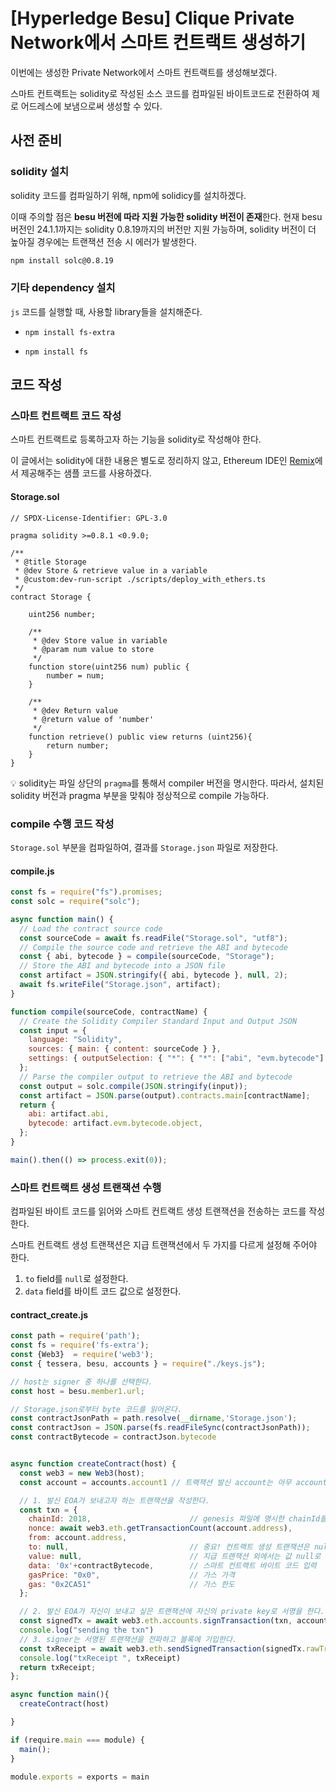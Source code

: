 

# [Hyperledge Besu] Clique Private Network에서 스마트 컨트랙트 생성하기



이번에는 생성한 Private Network에서 스마트 컨트랙트를 생성해보겠다. 

스마트 컨트랙트는 solidity로 작성된 소스 코드를 컴파일된 바이트코드로 전환하여 제로 어드레스에 보냄으로써 생성할 수 있다.





## 사전 준비



### solidity 설치

solidity 코드를 컴파일하기 위해, npm에 solidicy를 설치하겠다.

이때 주의할 점은 **besu 버전에 따라 지원 가능한 solidity 버전이 존재**한다. 현재 besu 버전인 24.1.1까지는 solidity 0.8.19까지의 버전만 지원 가능하며, solidity 버전이 더 높아질 경우에는 트랜잭션 전송 시 에러가 발생한다.

```bash
npm install solc@0.8.19
```



### 기타 dependency 설치

`js` 코드를 실행할 때, 사용할 library들을 설치해준다.

- `npm install fs-extra`	

- `npm install fs`



## 코드 작성



### 스마트 컨트랙트 코드 작성

스마트 컨트랙트로 등록하고자 하는 기능을 solidity로 작성해야 한다.

이 글에서는 solidity에 대한 내용은 별도로 정리하지 않고, Ethereum IDE인 [Remix](https://remix.ethereum.org/)에서 제공해주는 샘플 코드를 사용하겠다.

#### Storage.sol

```solidity
// SPDX-License-Identifier: GPL-3.0

pragma solidity >=0.8.1 <0.9.0;

/**
 * @title Storage
 * @dev Store & retrieve value in a variable
 * @custom:dev-run-script ./scripts/deploy_with_ethers.ts
 */
contract Storage {

    uint256 number;

    /**
     * @dev Store value in variable
     * @param num value to store
     */
    function store(uint256 num) public {
        number = num;
    }

    /**
     * @dev Return value 
     * @return value of 'number'
     */
    function retrieve() public view returns (uint256){
        return number;
    }
}
```

:bulb: solidity는 파일 상단의 `pragma`를 통해서 compiler 버전을 명시한다. 따라서, 설치된 solidity 버전과 pragma 부분을 맞춰야 정상적으로 compile 가능하다.



### compile 수행 코드 작성

`Storage.sol` 부분을 컴파일하여, 결과를 `Storage.json` 파일로 저장한다.

#### compile.js

```javascript
const fs = require("fs").promises;
const solc = require("solc");

async function main() {
  // Load the contract source code
  const sourceCode = await fs.readFile("Storage.sol", "utf8");
  // Compile the source code and retrieve the ABI and bytecode
  const { abi, bytecode } = compile(sourceCode, "Storage");
  // Store the ABI and bytecode into a JSON file
  const artifact = JSON.stringify({ abi, bytecode }, null, 2);
  await fs.writeFile("Storage.json", artifact);
}

function compile(sourceCode, contractName) {
  // Create the Solidity Compiler Standard Input and Output JSON
  const input = {
    language: "Solidity",
    sources: { main: { content: sourceCode } },
    settings: { outputSelection: { "*": { "*": ["abi", "evm.bytecode"] } } },
  };
  // Parse the compiler output to retrieve the ABI and bytecode
  const output = solc.compile(JSON.stringify(input));
  const artifact = JSON.parse(output).contracts.main[contractName];
  return {
    abi: artifact.abi,
    bytecode: artifact.evm.bytecode.object,
  };
}

main().then(() => process.exit(0));
```



### 스마트 컨트랙트 생성 트랜잭션 수행

컴파일된 바이트 코드를 읽어와 스마트 컨트랙트 생성 트랜잭션을 전송하는 코드를 작성한다. 

스마트 컨트랙트 생성 트랜잭션은  지급 트랜잭션에서 두 가지를 다르게 설정해 주어야 한다.

1. `to` field를 `null`로 설정한다.
2.  `data` field를 바이트 코드 값으로 설정한다.

#### contract_create.js

```javascript
const path = require('path');
const fs = require('fs-extra');
const {Web3}  = require('web3');
const { tessera, besu, accounts } = require("./keys.js");

// host는 signer 중 하나를 선택한다.
const host = besu.member1.url;

// Storage.json로부터 byte 코드를 읽어온다.
const contractJsonPath = path.resolve(__dirname,'Storage.json');
const contractJson = JSON.parse(fs.readFileSync(contractJsonPath));
const contractBytecode = contractJson.bytecode 


async function createContract(host) {
  const web3 = new Web3(host);
  const account = accounts.account1 // 트랙잭션 발신 account는 아무 account여도 상관 없다.

  // 1. 발신 EOA가 보내고자 하는 트랜잭션을 작성한다.
  const txn = {
    chainId: 2018, 						// genesis 파일에 명시한 chainId를 기입한다.
    nonce: await web3.eth.getTransactionCount(account.address),     
    from: account.address,
    to: null, 							// 중요! 컨트랙트 생성 트랜잭션은 null값 입력 
    value: null,						// 지급 트랜잭션 외에서는 값 null로 입력
    data: '0x'+contractBytecode,		// 스마트 컨트랙트 바이트 코드 입력
    gasPrice: "0x0",     				// 가스 가격
    gas: "0x2CA51"  					// 가스 한도 
  };

  // 2. 발신 EOA가 자신이 보내고 싶은 트랜잭션에 자신의 private key로 서명을 한다.
  const signedTx = await web3.eth.accounts.signTransaction(txn, account.privateKey);
  console.log("sending the txn")
  // 3. signer는 서명된 트랜잭션을 전파하고 블록에 기입한다.
  const txReceipt = await web3.eth.sendSignedTransaction(signedTx.rawTransaction);
  console.log("txReceipt ", txReceipt)
  return txReceipt;
};

async function main(){
  createContract(host)

}

if (require.main === module) {
  main();
}

module.exports = exports = main

```



